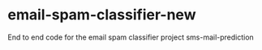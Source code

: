 # email-spam-classifier-new
End to end code for the email spam classifier project
sms-mail-prediction
